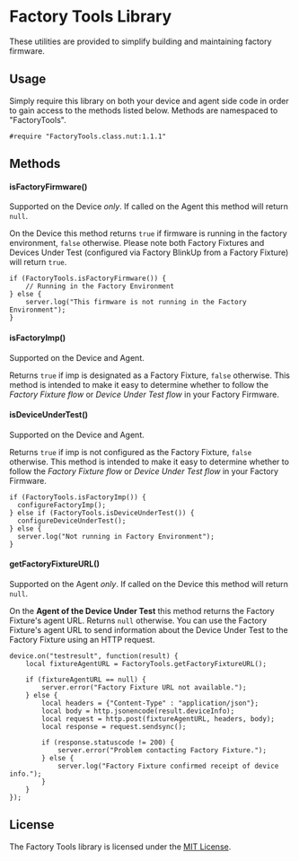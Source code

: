 # Factory Tools Library

These utilities are provided to simplify building and maintaining factory firmware.

## Usage

Simply require this library on both your device and agent side code in order to gain access to the methods listed below. Methods are namespaced to "FactoryTools".

```Squirrel
#require "FactoryTools.class.nut:1.1.1"
```

## Methods

#### isFactoryFirmware()
Supported on the Device *only*.  If called on the Agent this method will return `null`.

On the Device this method returns `true` if firmware is running in the factory environment, `false` otherwise. Please note both Factory Fixtures and Devices Under Test (configured via Factory BlinkUp from a Factory Fixture) will return `true`.

```Squirrel
if (FactoryTools.isFactoryFirmware()) {
    // Running in the Factory Environment
} else {
    server.log("This firmware is not running in the Factory Environment");
}
```

#### isFactoryImp()
Supported on the Device and Agent.

Returns `true` if imp is designated as a Factory Fixture, `false` otherwise. This method is intended to make it easy to determine whether to follow the *Factory Fixture flow* or *Device Under Test flow* in your Factory Firmware.

#### isDeviceUnderTest()
Supported on the Device and Agent.

Returns `true` if imp is not configured as the Factory Fixture, `false` otherwise.  This method is intended to make it easy to determine whether to follow the *Factory Fixture flow* or *Device Under Test flow* in your Factory Firmware.

```Squirrel
if (FactoryTools.isFactoryImp()) {
  configureFactoryImp();
} else if (FactoryTools.isDeviceUnderTest()) {
  configureDeviceUnderTest();
} else {
  server.log("Not running in Factory Environment");
}
```

#### getFactoryFixtureURL()
Supported on the Agent *only*.  If called on the Device this method will return `null`.

On the **Agent of the Device Under Test** this method returns the Factory Fixture's agent URL.  Returns `null` otherwise.  You can use the Factory Fixture's agent URL to send information about the Device Under Test to the Factory Fixture using an HTTP request.

```Squirrel
device.on("testresult", function(result) {
    local fixtureAgentURL = FactoryTools.getFactoryFixtureURL();

    if (fixtureAgentURL == null) {
        server.error("Factory Fixture URL not available.");
    } else {
        local headers = {"Content-Type" : "application/json"};
        local body = http.jsonencode(result.deviceInfo);
        local request = http.post(fixtureAgentURL, headers, body);
        local response = request.sendsync();

        if (response.statuscode != 200) {
            server.error("Problem contacting Factory Fixture.");
        } else {
            server.log("Factory Fixture confirmed receipt of device info.");
        }
    }
});
```

## License

The Factory Tools library is licensed under the [MIT License](./LICENSE).
